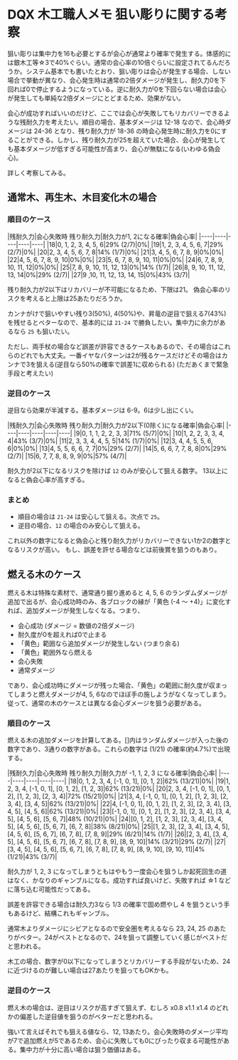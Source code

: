# DQX 木工職人メモ 狙い彫りに関する考察

狙い彫りは集中力を16も必要とするが会心が通常より確率で発生する。体感的には銀木工等☆3で40%ぐらい。通常の会心率の10倍ぐらいに設定されてるんだろうか。システム基本でも書いたとおり、狙い彫りは会心が発生する場合、しない場合で挙動が異なり、会心発生時は通常の2倍ダメージが発生し、耐久力0を下回れば0で停止するようになっている。逆に耐久力が0を下回らない場合は会心が発生しても単純な2倍ダメージにとどまるため、効果がない。

会心が成功すればいいのだけど、ここでは会心が失敗してもリカバリーできるような残耐久力を考えたい。順目の場合、基本ダメージは 12-18 なので、会心時ダメージは 24-36 となり、残り耐久力が 18-36 の時会心発生時に耐久力を0にすることができる。しかし、残り耐久力が25を超えていた場合、会心が発生しても基本ダメージが低すぎる可能性が高まり、会心が無駄になる(いわゆる偽会心)。

詳しく考察してみる。

## 通常木、再生木、木目変化木の場合

### 順目のケース

|残耐久力|会心失敗時 残り耐久力|耐久力が1, 2になる確率|偽会心率|
|----|----|----|----|----|
|18|0, 1, 2, 3, 4, 5, 6|29% (2/7)|0%|
|19|1, 2, 3, 4, 5, 6, 7|29% (2/7)|0%|
|20|2, 3, 4, 5, 6, 7, 8|14% (1/7)|0%|
|21|3, 4, 5, 6, 7, 8, 9|0%|0%|
|22|4, 5, 6, 7, 8, 9, 10|0%|0%|
|23|5, 6, 7, 8, 9, 10, 11|0%|0%|
|24|6, 7, 8, 9, 10, 11, 12|0%|0%|
|25|7, 8, 9, 10, 11, 12, 13|0%|14% (1/7)|
|26|8, 9, 10, 11, 12, 13, 14|0%|29% (2/7)|
|27|9 ,10, 11, 12, 13, 14, 15|0%|43% (3/7)|

残り耐久力が2以下はリカバリーが不可能になるため、下限は21。
偽会心率のリスクを考えると上限は25あたりだろうか。

カンナがけで狙いやすい残り3(50%), 4(50%)や、昇竜の逆目で狙える7(43%)を残せるとベターなので、基本的には `21-24` で勝負したい。集中力に余力があるなら `25` も狙いたい。

ただし、両手杖の場合など誤差が許容できるケースもあるので、その場合はこれらのどれでも大丈夫。一番イヤなパターンは2が残るケースだけどその場合はカンナで3を狙える(逆目なら50%の確率で誤差1に収められる)
(ただあくまで緊急手段と考えたい)


### 逆目のケース

逆目なら効果が半減する。基本ダメージは 6-9。6は少し出にくい。

|残耐久力|会心失敗時 残り耐久力|耐久力が2以下(0除く)になる確率|偽会心率|
|----|----|----|----|----|
|9|0, 1, 1, 2, 2, 3, 3|71% (5/7)|0%|
|10|1, 2, 2, 3, 3, 4, 4|43% (3/7)|0%|
|11|2, 3, 3, 4, 4, 5, 5|14% (1/7)|0%|
|12|3, 4, 4, 5, 5, 6, 6|0%|0%|
|13|4, 5, 5, 6, 6, 7, 7|0%|29% (2/7)|
|14|5, 6, 6, 7, 7, 8, 8|0%|29% (2/7)|
|15|6, 7, 7, 8, 8, 9, 9|0%|57% (4/7)|

耐久力が2以下になるリスクを除けば `12` のみが安心して狙える数字。
13以上になると偽会心率が高すぎる。

### まとめ

- 順目の場合は `21-24` は安心して狙える。次点で `25`。
- 逆目の場合、`12` の場合のみ安心して狙える。

これ以外の数字になると偽会心と残り耐久力がリカバリーできない1か2の数字となるリスクが高い。
もし、誤差を許せる場合などは前後賞を狙うのもあり。

## 燃える木のケース

燃える木は特殊な素材で、通常通り掘り進めると 4, 5, 6 のランダムダメージが追加で出るが、会心成功時のみ、各ブロックの縁が「黄色 (-4 〜 +4)」に変化すれば、追加ダメージが発生しなくなる。つまり、

- 会心成功 (ダメージ = 数値の2倍ダメージ)
 - 耐久度が0を超えれば0で止まる
 - 「黄色」範囲なら追加ダメージが発生しない (つまり余る)
 - 「黄色」範囲外なら燃える
- 会心失敗
 - 通常ダメージ

であり、会心成功時にダメージが残った場合、「黄色」の範囲に耐久度が収まってしまうと燃えダメージが4, 5, 6なのでほぼ手の施しようがなくなってしまう。従って、通常の木のケースとは異なる会心ダメージを狙う必要がある。

### 順目のケース

燃える木の追加ダメージを計算してある。[]内はランダムダメージが入った後の数字であり、3通りの数字がある。これらの数字は (1/21) の確率(約4.7%)で出現する。

|残耐久力|会心失敗時 残り耐久力|耐久力が -1, 1, 2, 3 になる確率|偽会心率|
|----|----|----|----|----|
|18|0, 1, 2, 3, 4, [-1, 0, 1], [0, 1, 2]|62% (13/21)|0%|
|19|1, 2, 3, 4, [-1, 0, 1], [0, 1, 2], [1, 2, 3]|62% (13/21)|0%|
|20|2, 3, 4, [-1, 0, 1], [0, 1, 2], [1, 2, 3], [2, 3, 4]|72% (15/21)|0%|
|21|3, 4, [-1, 0, 1], [0, 1, 2], [1, 2, 3], [2, 3, 4], [3, 4, 5]|62% (13/21)|0%|
|22|4, [-1, 0, 1], [0, 1, 2], [1, 2, 3], [2, 3, 4], [3, 4, 5], [4, 5, 6]|62% (13/21)|0%|
|23|[-1, 0, 1], [0, 1, 2], [1, 2, 3], [2, 3, 4], [3, 4, 5], [4, 5, 6], [5, 6, 7]|48% (10/21)|0%|
|24|[0, 1, 2], [1, 2, 3], [2, 3, 4], [3, 4, 5], [4, 5, 6], [5, 6, 7], [6, 7, 8]|38% (8/21)|0%|
|25|[1, 2, 3], [2, 3, 4], [3, 4, 5], [4, 5, 6], [5, 6, 7], [6, 7, 8], [7, 8, 9]|29% (6/21)|14% (1/7)|
|26|[2, 3, 4], [3, 4, 5], [4, 5, 6], [5, 6, 7], [6, 7, 8], [7, 8, 9], [8, 9, 10]|14% (3/21)|29% (2/7)|
|27|[3, 4, 5], [4, 5, 6], [5, 6, 7], [6, 7, 8], [7, 8, 9], [8, 9, 10], [9, 10, 11]|4% (1/21)|43% (3/7)|

耐久力が 1, 2, 3 になってしまうともはやもう一度会心を狙うしか起死回生の道はなく、かなりのギャンブルになる。成功すれば良いけど、失敗すれば ☆1 などに落ち込む可能性だってある。

誤差を許容できる場合は耐久力3なら 1/3 の確率で固め燃やし 4 を狙うという手もあるけど、結構これもギャンブル。

通常木よりダメージにシビアとなるので安全圏を考えるなら 23, 24, 25 のあたりがベター。24がベストとなるので、24を狙って調整していく感じがベストだと思われる。

木工の場合、数字が0以下になってしまうとリカバリーする手段がないため、24に近づけるのが難しい場合は27あたりを狙ってもOKかも。

### 逆目のケース

燃え木の場合は、逆目はリスクが高すぎて狙えず、むしろ x0.8 x1.1 x1.4 のどれかの偏差した逆目値を狙うのがベターだと思われる。

強いて言えばそれでも狙える値なら、12, 13あたり。会心失敗時のダメージ平均が7で追加燃えが5であるため、会心に失敗しても0にぴったり収まる可能性がある。集中力が十分に高い場合は狙う価値はある。
